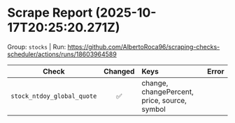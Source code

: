 # Scrape Report (2025-10-17T20:25:20.271Z)

Group: `stocks`  |  Run: https://github.com/AlbertoRoca96/scraping-checks-scheduler/actions/runs/18603964589

| Check | Changed | Keys | Error |
|---|:---:|:--|:--|
| `stock_ntdoy_global_quote` | ✅ | change, changePercent, price, source, symbol |  |
